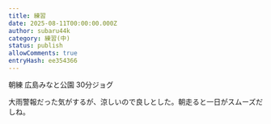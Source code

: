 ```yaml
---
title: 練習
date: 2025-08-11T00:00:00.000Z
author: subaru44k
category: 練習(中)
status: publish
allowComments: true
entryHash: ee354366
---
```

朝練
広島みなと公園
30分ジョグ

大雨警報だった気がするが、涼しいので良しとした。朝走ると一日がスムーズだしね。
